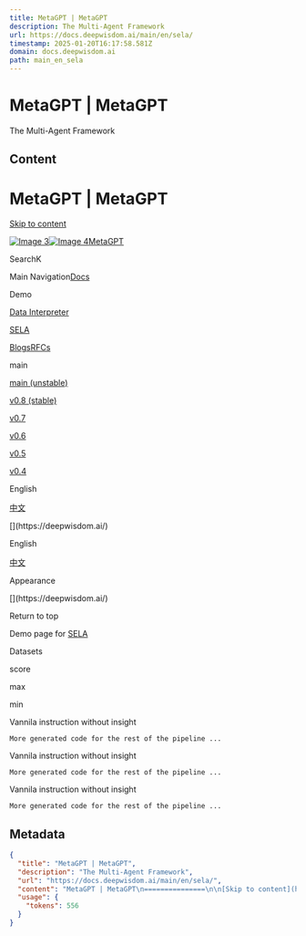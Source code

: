 ```yaml
---
title: MetaGPT | MetaGPT
description: The Multi-Agent Framework
url: https://docs.deepwisdom.ai/main/en/sela/
timestamp: 2025-01-20T16:17:58.581Z
domain: docs.deepwisdom.ai
path: main_en_sela
---
```


# MetaGPT | MetaGPT


The Multi-Agent Framework


## Content

MetaGPT | MetaGPT
===============

[Skip to content](https://docs.deepwisdom.ai/main/en/sela/#VPContent)

[![Image 3](https://docs.deepwisdom.ai/main/logo-light.svg)![Image 4](https://docs.deepwisdom.ai/main/logo-dark.svg)MetaGPT](https://docs.deepwisdom.ai/main/en/)

SearchK

Main Navigation[Docs](https://docs.deepwisdom.ai/main/en/guide/get_started/introduction.html)

Demo

[Data Interpreter](https://docs.deepwisdom.ai/main/en/DataInterpreter/index.html)

[SELA](https://docs.deepwisdom.ai/main/en/sela/index.html)

[Blogs](https://docs.deepwisdom.ai/main/en/blog/blogs.html)[RFCs](https://docs.deepwisdom.ai/main/en/rfcs/RFC-116-MetaGPT%E4%BC%98%E5%8C%96%E6%96%B9%E6%A1%88.html)

main

[main (unstable)](https://docs.deepwisdom.ai/main/)

[v0.8 (stable)](https://docs.deepwisdom.ai/v0.8/)

[v0.7](https://docs.deepwisdom.ai/v0.7/)

[v0.6](https://docs.deepwisdom.ai/v0.6/)

[v0.5](https://docs.deepwisdom.ai/v0.5/)

[v0.4](https://docs.deepwisdom.ai/v0.4/)

English

[中文](https://docs.deepwisdom.ai/main/zh/sela/)

[](https://github.com/geekan/MetaGPT)[](https://discord.com/invite/wCp6Q3fsAk)[](https://twitter.com/MetaGPT_)[](https://deepwisdom.ai/)

English

[中文](https://docs.deepwisdom.ai/main/zh/sela/)

Appearance

[](https://github.com/geekan/MetaGPT)[](https://discord.com/invite/wCp6Q3fsAk)[](https://twitter.com/MetaGPT_)[](https://deepwisdom.ai/)

Return to top

Demo page for [SELA](https://arxiv.org/abs/2410.17238)

Datasets

score

max

min

Vannila instruction without insight

```
More generated code for the rest of the pipeline ...
```

Vannila instruction without insight

```
More generated code for the rest of the pipeline ...
```

Vannila instruction without insight

```
More generated code for the rest of the pipeline ...
```

## Metadata

```json
{
  "title": "MetaGPT | MetaGPT",
  "description": "The Multi-Agent Framework",
  "url": "https://docs.deepwisdom.ai/main/en/sela/",
  "content": "MetaGPT | MetaGPT\n===============\n\n[Skip to content](https://docs.deepwisdom.ai/main/en/sela/#VPContent)\n\n[![Image 3](https://docs.deepwisdom.ai/main/logo-light.svg)![Image 4](https://docs.deepwisdom.ai/main/logo-dark.svg)MetaGPT](https://docs.deepwisdom.ai/main/en/)\n\nSearchK\n\nMain Navigation[Docs](https://docs.deepwisdom.ai/main/en/guide/get_started/introduction.html)\n\nDemo\n\n[Data Interpreter](https://docs.deepwisdom.ai/main/en/DataInterpreter/index.html)\n\n[SELA](https://docs.deepwisdom.ai/main/en/sela/index.html)\n\n[Blogs](https://docs.deepwisdom.ai/main/en/blog/blogs.html)[RFCs](https://docs.deepwisdom.ai/main/en/rfcs/RFC-116-MetaGPT%E4%BC%98%E5%8C%96%E6%96%B9%E6%A1%88.html)\n\nmain\n\n[main (unstable)](https://docs.deepwisdom.ai/main/)\n\n[v0.8 (stable)](https://docs.deepwisdom.ai/v0.8/)\n\n[v0.7](https://docs.deepwisdom.ai/v0.7/)\n\n[v0.6](https://docs.deepwisdom.ai/v0.6/)\n\n[v0.5](https://docs.deepwisdom.ai/v0.5/)\n\n[v0.4](https://docs.deepwisdom.ai/v0.4/)\n\nEnglish\n\n[中文](https://docs.deepwisdom.ai/main/zh/sela/)\n\n[](https://github.com/geekan/MetaGPT)[](https://discord.com/invite/wCp6Q3fsAk)[](https://twitter.com/MetaGPT_)[](https://deepwisdom.ai/)\n\nEnglish\n\n[中文](https://docs.deepwisdom.ai/main/zh/sela/)\n\nAppearance\n\n[](https://github.com/geekan/MetaGPT)[](https://discord.com/invite/wCp6Q3fsAk)[](https://twitter.com/MetaGPT_)[](https://deepwisdom.ai/)\n\nReturn to top\n\nDemo page for [SELA](https://arxiv.org/abs/2410.17238)\n\nDatasets\n\nscore\n\nmax\n\nmin\n\nVannila instruction without insight\n\n```\nMore generated code for the rest of the pipeline ...\n```\n\nVannila instruction without insight\n\n```\nMore generated code for the rest of the pipeline ...\n```\n\nVannila instruction without insight\n\n```\nMore generated code for the rest of the pipeline ...\n```",
  "usage": {
    "tokens": 556
  }
}
```
